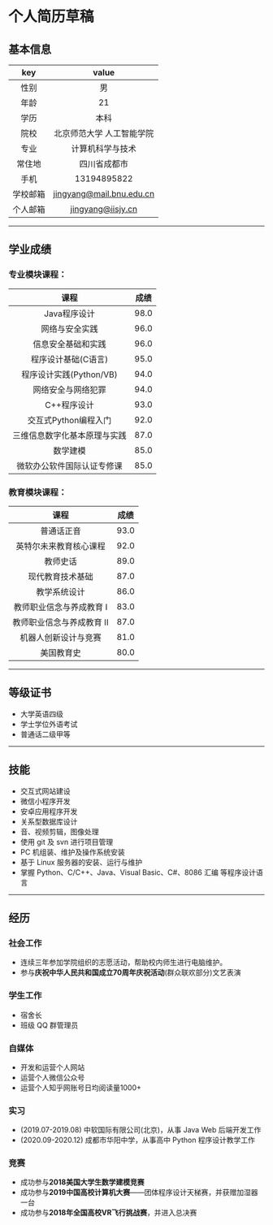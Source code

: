 
# 个人简历草稿

## 基本信息

|key|value|
|:-:|:---:|
|性别|男|
|年龄|21|
|学历|本科|
|院校|北京师范大学 人工智能学院|
|专业|计算机科学与技术|
|常住地|四川省成都市|
|手机|13194895822|
|学校邮箱|jingyang@mail.bnu.edu.cn|
|个人邮箱|jingyang@iisjy.cn|


---
## 学业成绩
### 专业模块课程：

|课程|成绩|
|:-:|:-:|
|Java程序设计|98.0|
|网络与安全实践|96.0|
|信息安全基础和实践|96.0|
|程序设计基础(C语言)|95.0|
|程序设计实践(Python/VB)|94.0|
|网络安全与网络犯罪|94.0|
|C++程序设计|93.0|
|交互式Python编程入门|92.0|
|三维信息数字化基本原理与实践|87.0|
|数学建模|85.0|
|微软办公软件国际认证专修课|85.0|


### 教育模块课程：

|课程|成绩|
|:-:|:-:|
|普通话正音|93.0|
|英特尔未来教育核心课程|92.0|
|教师史话|89.0|
|现代教育技术基础|87.0|
|教学系统设计|86.0|
|教师职业信念与养成教育 Ⅰ|83.0|
|教师职业信念与养成教育 Ⅱ|87.0|
|机器人创新设计与竞赛|81.0|
|美国教育史|80.0|

---

## 等级证书
- 大学英语四级
- 学士学位外语考试
- 普通话二级甲等

---
## 技能

- 交互式网站建设
- 微信小程序开发
- 安卓应用程序开发
- 关系型数据库设计
- 音、视频剪辑，图像处理
- 使用 git 及 svn 进行项目管理
- PC 机组装、维护及操作系统安装
- 基于 Linux 服务器的安装、运行与维护 
- 掌握 Python、C/C++、Java、Visual Basic、C#、8086 汇编 等程序设计语言

---
## 经历

### 社会工作

- 连续三年参加学院组织的志愿活动，帮助校内师生进行电脑维护。
- 参与**庆祝中华人民共和国成立70周年庆祝活动**(群众联欢部分)文艺表演

### 学生工作
- 宿舍长
- 班级 QQ 群管理员

### 自媒体

- 开发和运营个人网站
- 运营个人微信公众号
- 运营个人知乎网账号日均阅读量1000+

### 实习

- (2019.07-2019.08) 中软国际有限公司(北京)，从事 Java Web 后端开发工作
- (2020.09-2020.12) 成都市华阳中学，从事高中 Python 程序设计教学工作

### 竞赛
- 成功参与**2018美国大学生数学建模竞赛**
- 成功参与**2019中国高校计算机大赛**——团体程序设计天梯赛，并获赠加湿器一台
- 成功参与**2018年全国高校VR飞行挑战赛**，并进入总决赛
